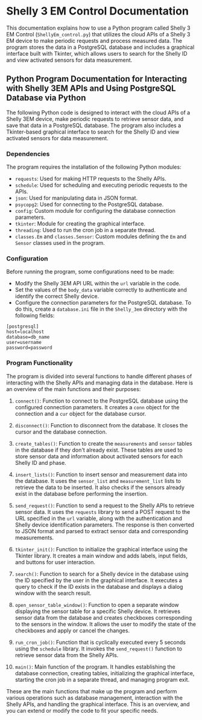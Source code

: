 # Shelly 3 EM Control Documentation

This documentation explains how to use a Python program called Shelly 3 EM Control (`ShellyEm_control.py`) that utilizes the cloud APIs of a Shelly 3 EM device to make periodic requests and process measured data. The program stores the data in a PostgreSQL database and includes a graphical interface built with Tkinter, which allows users to search for the Shelly ID and view activated sensors for data measurement.

## Python Program Documentation for Interacting with Shelly 3EM APIs and Using PostgreSQL Database via Python

The following Python code is designed to interact with the cloud APIs of a Shelly 3EM device, make periodic requests to retrieve sensor data, and save that data in a PostgreSQL database. The program also includes a Tkinter-based graphical interface to search for the Shelly ID and view activated sensors for data measurement.

### Dependencies
The program requires the installation of the following Python modules:
- `requests`: Used for making HTTP requests to the Shelly APIs.
- `schedule`: Used for scheduling and executing periodic requests to the APIs.
- `json`: Used for manipulating data in JSON format.
- `psycopg2`: Used for connecting to the PostgreSQL database.
- `config`: Custom module for configuring the database connection parameters.
- `tkinter`: Module for creating the graphical interface.
- `threading`: Used to run the cron job in a separate thread.
- `classes.Em` and `classes.Sensor`: Custom modules defining the `Em` and `Sensor` classes used in the program.

### Configuration
Before running the program, some configurations need to be made:
- Modify the Shelly 3EM API URL within the `url` variable in the code.
- Set the values of the `body_data` variable correctly to authenticate and identify the correct Shelly device.
- Configure the connection parameters for the PostgreSQL database. To do this, create a `database.ini` file in the `Shelly_3em` directory with the following fields:
```
[postgresql]
host=localhost
database=db_name
user=username
password=password
```

### Program Functionality
The program is divided into several functions to handle different phases of interacting with the Shelly APIs and managing data in the database. Here is an overview of the main functions and their purposes:

1. `connect()`: Function to connect to the PostgreSQL database using the configured connection parameters. It creates a `conn` object for the connection and a `cur` object for the database cursor.
2. `disconnect()`: Function to disconnect from the database. It closes the cursor and the database connection.
3. `create_tables()`: Function to create the `measurements` and `sensor` tables in the database if they don't already exist. These tables are used to store sensor data and information about activated sensors for each Shelly ID and phase.
4. `insert_lists()`: Function to insert sensor and measurement data into the database. It uses the `sensor_list` and `measurement_list` lists to retrieve the data to be inserted. It also checks if the sensors already exist in the database before performing the insertion.
5. `send_request()`: Function to send a request to the Shelly APIs to retrieve sensor data. It uses the `requests` library to send a POST request to the URL specified in the `url` variable, along with the authentication and Shelly device identification parameters. The response is then converted to JSON format and parsed to extract sensor data and corresponding measurements.

6. `tkinter_init()`: Function to initialize the graphical interface using the Tkinter library. It creates a main window and adds labels, input fields, and buttons for user interaction.

7. `search()`: Function to search for a Shelly device in the database using the ID specified by the user in the graphical interface. It executes a query to check if the ID exists in the database and displays a dialog window with the search result.

8. `open_sensor_table_window()`: Function to open a separate window displaying the sensor table for a specific Shelly device. It retrieves sensor data from the database and creates checkboxes corresponding to the sensors in the window. It allows the user to modify the state of the checkboxes and apply or cancel the changes.

9. `run_cron_job()`: Function that is cyclically executed every 5 seconds using the `schedule` library. It invokes the `send_request()` function to retrieve sensor data from the Shelly APIs.

10. `main()`: Main function of the program. It handles establishing the database connection, creating tables, initializing the graphical interface, starting the cron job in a separate thread, and managing program exit.

These are the main functions that make up the program and perform various operations such as database management, interaction with the Shelly APIs, and handling the graphical interface. This is an overview, and you can extend or modify the code to fit your specific needs.
